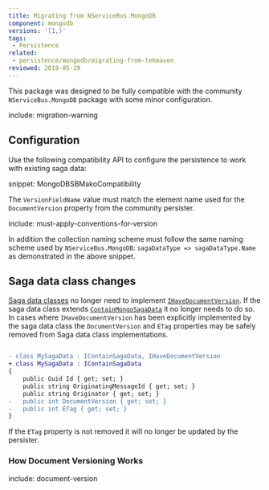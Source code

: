 ```yaml
---
title: Migrating from NServiceBus.MongoDB
component: mongodb
versions: '[1,)'
tags:
 - Persistence
related:
 - persistence/mongodb/migrating-from-tekmaven
reviewed: 2019-05-29
---
```


This package was designed to be fully compatible with the community `NServiceBus.MongoDB` package with some minor configuration.

include: migration-warning

## Configuration

Use the following compatibility API to configure the persistence to work with existing saga data:

snippet: MongoDBSBMakoCompatibility

The `VersionFieldName` value must match the element name used for the `DocumentVersion` property from the community persister.

include: must-apply-conventions-for-version

In addition the collection naming scheme must follow the same naming scheme used by `NServiceBus.MongoDB`: `sagaDataType => sagaDataType.Name` as demonstrated in the above snippet.

## Saga data class changes

[Saga data classes](/nservicebus/sagas/#long-running-means-stateful) no longer need to implement [`IHaveDocumentVersion`](https://github.com/sbmako/NServiceBus.MongoDB#sagas). If the saga data class extends [`ContainMongoSagaData`](https://github.com/sbmako/NServiceBus.MongoDB#sagas) it no longer needs to do so. In cases where `IHaveDocumentVersion` has been explicitly implemented by the saga data class the `DocumentVersion` and `ETag` properties may be safely removed from Saga data class implementations.

```diff

- class MySagaData : IContainSagaData, IHaveDocumentVersion
+ class MySagaData : IContainSagaData
{
	public Guid Id { get; set; }
	public string OriginatingMessageId { get; set; }
	public string Originator { get; set; }
-   public int DocumentVersion { get; set; }
-   public int ETag { get; set; }
}

```

If the `ETag` property is not removed it will no longer be updated by the persister.

### How Document Versioning Works

include: document-version
